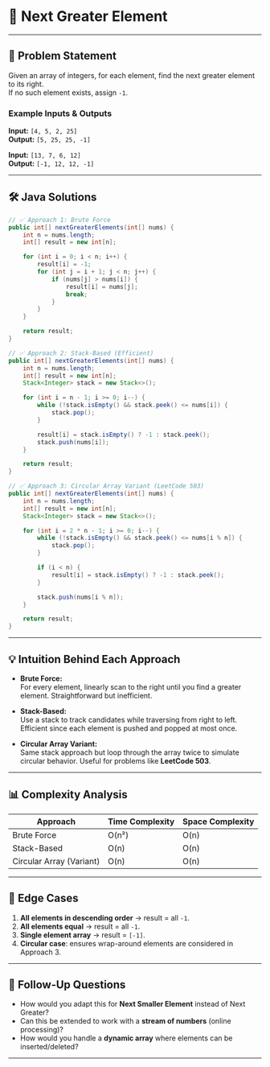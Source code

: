 # 🔹 Next Greater Element

---

## 📌 Problem Statement
Given an array of integers, for each element, find the next greater element to its right.  
If no such element exists, assign `-1`.

### Example Inputs & Outputs
**Input:**  `[4, 5, 2, 25]`  
**Output:** `[5, 25, 25, -1]`

**Input:**  `[13, 7, 6, 12]`  
**Output:** `[-1, 12, 12, -1]`

---

## 🛠️ Java Solutions

```java
// ✅ Approach 1: Brute Force
public int[] nextGreaterElements(int[] nums) {
    int n = nums.length;
    int[] result = new int[n];

    for (int i = 0; i < n; i++) {
        result[i] = -1;
        for (int j = i + 1; j < n; j++) {
            if (nums[j] > nums[i]) {
                result[i] = nums[j];
                break;
            }
        }
    }

    return result;
}

// ✅ Approach 2: Stack-Based (Efficient)
public int[] nextGreaterElements(int[] nums) {
    int n = nums.length;
    int[] result = new int[n];
    Stack<Integer> stack = new Stack<>();

    for (int i = n - 1; i >= 0; i--) {
        while (!stack.isEmpty() && stack.peek() <= nums[i]) {
            stack.pop();
        }

        result[i] = stack.isEmpty() ? -1 : stack.peek();
        stack.push(nums[i]);
    }

    return result;
}

// ✅ Approach 3: Circular Array Variant (LeetCode 503)
public int[] nextGreaterElements(int[] nums) {
    int n = nums.length;
    int[] result = new int[n];
    Stack<Integer> stack = new Stack<>();

    for (int i = 2 * n - 1; i >= 0; i--) {
        while (!stack.isEmpty() && stack.peek() <= nums[i % n]) {
            stack.pop();
        }

        if (i < n) {
            result[i] = stack.isEmpty() ? -1 : stack.peek();
        }

        stack.push(nums[i % n]);
    }

    return result;
}
```
---

## 💡 Intuition Behind Each Approach

- **Brute Force:**  
  For every element, linearly scan to the right until you find a greater element. Straightforward but inefficient.

- **Stack-Based:**  
  Use a stack to track candidates while traversing from right to left. Efficient since each element is pushed and popped at most once.

- **Circular Array Variant:**  
  Same stack approach but loop through the array twice to simulate circular behavior. Useful for problems like **LeetCode 503**.

---

## 📊 Complexity Analysis

| Approach                  | Time Complexity | Space Complexity |
|---------------------------|-----------------|------------------|
| Brute Force               | O(n²)           | O(n)             |
| Stack-Based               | O(n)            | O(n)             |
| Circular Array (Variant)  | O(n)            | O(n)             |

---

## 🔹 Edge Cases
1. **All elements in descending order** → result = all `-1`.
2. **All elements equal** → result = all `-1`.
3. **Single element array** → result = `[-1]`.
4. **Circular case**: ensures wrap-around elements are considered in Approach 3.

---

## 🔹 Follow-Up Questions
- How would you adapt this for **Next Smaller Element** instead of Next Greater?
- Can this be extended to work with a **stream of numbers** (online processing)?
- How would you handle a **dynamic array** where elements can be inserted/deleted?

---
